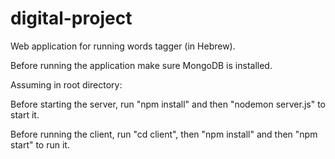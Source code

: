 # digital-project

Web application for running words tagger (in Hebrew).

Before running the application make sure MongoDB is installed.

Assuming in root directory:

Before starting the server, run "npm install" and then "nodemon server.js" to start it.

Before running the client, run "cd client", then "npm install" and then "npm start" to run it.
